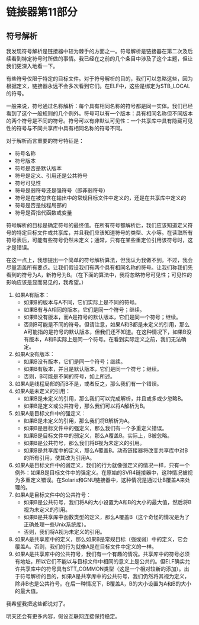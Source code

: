 # 链接器第11部分

## 符号解析

我发现符号解析是链接器中较为棘手的方面之一。符号解析是链接器在第二次及后续看到特定符号时所做的事情。我已经在之前的几个条目中涉及了这个主题，但让我们更深入地看一下。

有些符号仅限于特定的目标文件。对于符号解析的目的，我们可以忽略这些，因为根据定义，链接器永远不会多次看到它们。在ELF中，这些是绑定为STB\_LOCAL的符号。

一般来说，符号通过名称解析：每个具有相同名称的符号都是同一实体。我们已经看到了这个一般规则的几个例外。符号可以有一个版本：具有相同名称但不同版本的两个符号是不同的符号。符号可以有非默认可见性：一个共享库中具有隐藏可见性的符号与不同共享库中具有相同名称的符号不同。

对于解析而言重要的符号特征是：

* 符号名称
* 符号版本
* 符号是否是默认版本
* 符号是定义、引用还是公共符号
* 符号可见性
* 符号是弱符号还是强符号（即非弱符号）
* 符号是在被包含在输出中的常规目标文件中定义的，还是在共享库中定义的
* 符号是否是线程局部的
* 符号是否指代函数或变量

符号解析的目标是确定符号的最终值。在所有符号都解析后，我们应该知道定义符号的特定目标文件或共享库，并且我们应该知道符号的类型、大小等。在读取所有符号表后，可能有些符号仍然未定义；通常，只有在某些重定位引用该符号时，这才是错误。

在这一点上，我想提出一个简单的符号解析算法，但我认为我做不到。不过，我会尽量涵盖所有要点。让我们假设我们有两个具有相同名称的符号。让我们称我们先看到的符号为A，新符号为B。（在下面的算法中，我将忽略符号可见性；可见性的影响应该是显而易见的，我希望。）

1. 如果A有版本：
   * 如果B的版本与A不同，它们实际上是不同的符号。
   * 如果B有与A相同的版本，它们是同一个符号；继续。
   * 如果B没有版本，而A是符号的默认版本，它们是同一个符号；继续。
   * 否则B可能是不同的符号。但请注意，如果A和B都是未定义的引用，那么A可能指的是符号的默认版本，但我们还不知道。在这种情况下，如果B没有版本，A和B实际上是同一个符号。在看到实际定义之前，我们无法确定。
2. 如果A没有版本：
   * 如果B没有版本，它们是同一个符号；继续。
   * 如果B有版本，并且是默认版本，它们是同一个符号；继续。
   * 否则，B可能是不同的符号，如上所述。
3. 如果A是线程局部的而B不是，或者反之，那么我们有一个错误。
4. 如果A是未定义的引用：
   * 如果B是未定义的引用，那么我们可以完成解析，并且或多或少忽略B。
   * 如果B是定义或公共符号，那么我们可以将A解析为B。
5. 如果A是目标文件中的强定义：
   * 如果B是未定义的引用，那么我们将B解析为A。
   * 如果B是目标文件中的强定义，那么我们有一个多重定义错误。
   * 如果B是目标文件中的弱定义，那么A覆盖B。实际上，B被忽略。
   * 如果B是公共符号，那么我们将B视为未定义的引用。
   * 如果B是共享库中的定义，那么A覆盖B。动态链接器将改变共享库中对B的所有引用，使其改为引用A。
6. 如果A是目标文件中的弱定义，我们的行为就像强定义的情况一样，只有一个例外：如果B是目标文件中的强定义。在原始的SVR4链接器中，这种情况被视为多重定义错误。在Solaris和GNU链接器中，这种情况是通过让B覆盖A来处理的。
7. 如果A是目标文件中的公共符号：
   * 如果B是公共符号，我们将A的大小设置为A和B的大小的最大值，然后将B视为未定义的引用。
   * 如果B是共享库中函数类型的定义，那么A覆盖B（这个奇怪的情况是为了正确处理一些Unix系统库）。
   * 否则，我们将A视为未定义的引用。
8. 如果A是共享库中的定义，那么如果B是常规目标（强或弱）中的定义，它会覆盖A。否则，我们的行为就像A是在目标文件中定义的一样。
9. 如果A是共享库中的公共符号，我们有一个有趣的情况。共享库中的符号必须有地址，所以它们不能以与目标文件中相同的意义上是公共的。但ELF确实允许共享库中的符号具有STT\_COMMON类型（这是一个相对较新的添加）。出于符号解析的目的，如果A是共享库中的公共符号，我们仍然将其视为定义，除非B也是公共符号。在后一种情况下，B覆盖A，B的大小设置为A和B的大小的最大值。

我希望我把这些都说对了。

明天还会有更多内容，假设互联网连接保持稳定。
